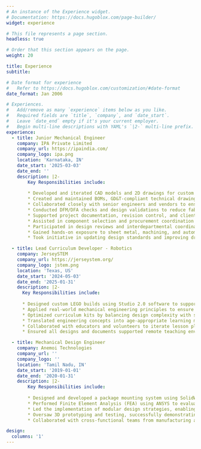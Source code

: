 ```yaml
---
# An instance of the Experience widget.
# Documentation: https://docs.hugoblox.com/page-builder/
widget: experience

# This file represents a page section.
headless: true

# Order that this section appears on the page.
weight: 20

title: Experience
subtitle:

# Date format for experience
#   Refer to https://docs.hugoblox.com/customization/#date-format
date_format: Jan 2006

# Experiences.
#   Add/remove as many `experience` items below as you like.
#   Required fields are `title`, `company`, and `date_start`.
#   Leave `date_end` empty if it's your current employer.
#   Begin multi-line descriptions with YAML's `|2-` multi-line prefix.
experience:
  - title: Junior Mechanical Engineer
    company: IPA Private Limited
    company_url: https://ipaindia.com/
    company_logo: ipa.png
    location: 'Karnataka, IN'
    date_start: '2025-03-03'
    date_end: ''
    description: |2-
        Key Responsibilities include:
        
        * Developed and iterated CAD models and 2D drawings for custom industrial automation systems using SolidWorks and Autodesk Inventor.
        * Created and maintained BOMs, GD&T-compliant technical drawings, and exploded views for fabrication and assembly.
        * Collaborated closely with senior engineers and vendors to ensure design feasibility and manufacturability.
        * Conducted DFM/DFA checks and design validations to reduce fabrication issues and assembly complexity.
        * Supported project documentation, revision control, and client-specific design modifications throughout the design lifecycle.
        * Assisted in component selection and procurement coordination based on system design requirements.
        * Participated in design reviews and interdepartmental coordination to align mechanical systems with electrical and control layouts.
        * Gained hands-on exposure to sheet metal, machining, and automation mechanisms used in special-purpose machines (SPMs).
        * Took initiative in updating design standards and improving drawing practices for better clarity and consistency.

  - title: Lead Curriculum Developer - Robotics
    company: JerseySTEM
    company_url: https://jerseystem.org/
    company_logo: jstem.png
    location: 'Texas, US'
    date_start: '2024-05-03'
    date_end: '2025-01-31'
    description: |2-
      Key Responsibilities include:
        
      * Designed custom LEGO builds using Studio 2.0 software to support STEM curriculum, focusing on modularity, ease of assembly, and educational value.
      * Applied real-world mechanical engineering principles to ensure structural stability and functional integrity of all designs.
      * Optimized curriculum kits by balancing design complexity with simplicity, cutting build times by 20% while maintaining technical depth.
      * Translated engineering concepts into age-appropriate learning modules, enabling effective instruction for middle and high school students.
      * Collaborated with educators and volunteers to iterate lesson plans, aligning technical content with educational goals and STEM standards.
      * Ensured all designs and documents supported remote teaching environments, with visual guides, part lists, and simulations for easy virtual delivery.

  - title: Mechanical Design Engineer
    company: Anemoi Technologies
    company_url: ''
    company_logo: ''
    location: 'Tamil Nadu, IN'
    date_start: '2019-01-01'
    date_end: '2020-01-31'
    description: |2-
        Key Responsibilities include:
        
        * Designed and developed a package mounting system using SolidWorks and Fusion 360, achieving a 15% reduction in material usage and a 25% improvement in Load capacity.
        * Performed Finite Element Analysis (FEA) using ANSYS to evaluate and enhance structural integrity, resulting in a 20% increase in prototype durability.
        * Led the implementation of modular design strategies, enabling faster prototyping and reducing design-to-build lead time by 30%.
        * Oversaw 3D prototyping and testing, successfully demonstrating proof of concept within 6 months.
        * Collaborated with cross-functional teams from manufacturing and procurement to integrate design feedback, streamlining assembly workflows and cutting assembly time by 12%.

design:
  columns: '1'
---
```

